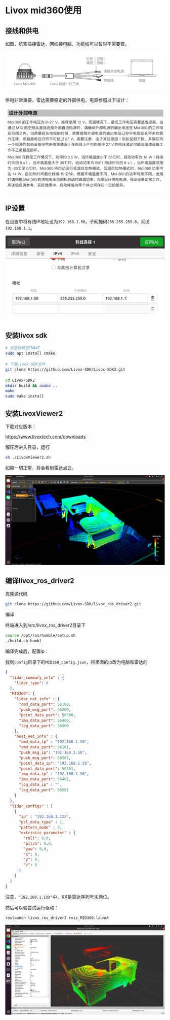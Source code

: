 # Livox mid360使用

## 接线和供电

如图，航空插接雷达，网线接电脑，功能线可以暂时不需要管。

![img](images/2025-07-23-16-36-39-image.png)

供电非常重要，雷达需要稳定的外部供电，电源参照以下设计：

![img](images/2025-07-23-16-38-14-image.png)

## IP设置

在设置中将有线IP地址设为`192.168.1.50`，子网掩码`255.255.255.0`，网关`192.168.1.1`。

![img](images/2025-07-23-16-35-50-image.png)

## 安装livox sdk

```bash
# 安装依赖包CMAKE
sudo apt install cmake

# 下载Livox-SDK文件
git clone https://github.com/Livox-SDK/Livox-SDK2.git

cd Livox-SDK2
mkdir build && cmake ..
make
sudo make install
```

## 安装LivoxViewer2

下载对应版本：

https://www.livoxtech.com/downloads

解压后进入目录，运行

```bash
sh ./LivoxViewer2.sh  
```

如果一切正常，将会看到雷达点云。

![94f08b26523ba9b2d8c977ffb8f8d28f](./images/94f08b26523ba9b2d8c977ffb8f8d28f.png)

## 编译livox_ros_driver2

克隆源代码

```bash
git clone https://github.com/Livox-SDK/livox_ros_driver2.git
```

编译

终端进入到/src/livox_ros_driver2目录下

```bash
source /opt/ros/humble/setup.sh
./build.sh humbl
```

编译完成后，配置ip：

找到`config`目录下的`MID360_config.json`，将里面的ip改为电脑和雷达的

```json
{
  "lidar_summary_info" : {
    "lidar_type": 8
  },
  "MID360": {
    "lidar_net_info" : {
      "cmd_data_port": 56100,
      "push_msg_port": 56200,
      "point_data_port": 56300,
      "imu_data_port": 56400,
      "log_data_port": 56500
    },
    "host_net_info" : {
      "cmd_data_ip" : "192.168.1.50",
      "cmd_data_port": 56101,
      "push_msg_ip": "192.168.1.50",
      "push_msg_port": 56201,
      "point_data_ip": "192.168.1.50",
      "point_data_port": 56301,
      "imu_data_ip" : "192.168.1.50",
      "imu_data_port": 56401,
      "log_data_ip" : "",
      "log_data_port": 56501
    }
  },
  "lidar_configs" : [
    {
      "ip" : "192.168.1.1XX",
      "pcl_data_type" : 1,
      "pattern_mode" : 0,
      "extrinsic_parameter" : {
        "roll": 0.0,
        "pitch": 0.0,
        "yaw": 0.0,
        "x": 0,
        "y": 0,
        "z": 0
      }
    }
  ]
}
```

注意，`"192.168.1.1XX"`中，XX是雷达序列号末两位。

然后可以验尝试运行驱动：

```bash
roslaunch livox_ros_driver2 rviz_MID360.launch
```

![9f21b94d5adfbfcb9ad27a12d4cfd3b8](./images/9f21b94d5adfbfcb9ad27a12d4cfd3b8.png)
